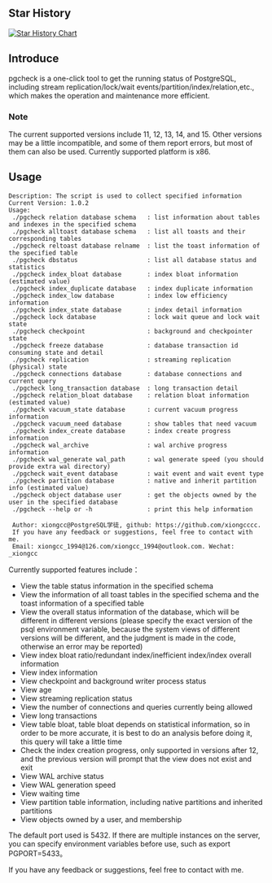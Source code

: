 ## Star History

[![Star History Chart](https://api.star-history.com/svg?repos=xiongcccc/pgcheck&type=Date)](https://star-history.com/#xiongcccc/pgcheck&Date)

## Introduce

pgcheck is a one-click tool to get the running status of PostgreSQL, including stream replication/lock/wait events/partition/index/relation,etc., which makes the operation and maintenance more efficient.

### Note

The current supported versions include 11, 12, 13, 14, and 15. Other versions may be a little incompatible, and some of them report errors, but most of them can also be used. Currently supported platform is x86.

## Usage

~~~shell
Description: The script is used to collect specified information
Current Version: 1.0.2
Usage:
 ./pgcheck relation database schema   : list information about tables and indexes in the specified schema
 ./pgcheck alltoast database schema   : list all toasts and their corresponding tables
 ./pgcheck reltoast database relname  : list the toast information of the specified table
 ./pgcheck dbstatus                   : list all database status and statistics
 ./pgcheck index_bloat database       : index bloat information (estimated value)
 ./pgcheck index_duplicate database   : index duplicate information
 ./pgcheck index_low database         : index low efficiency information
 ./pgcheck index_state database       : index detail information
 ./pgcheck lock database              : lock wait queue and lock wait state
 ./pgcheck checkpoint                 : background and checkpointer state
 ./pgcheck freeze database            : database transaction id consuming state and detail
 ./pgcheck replication                : streaming replication (physical) state
 ./pgcheck connections database       : database connections and current query
 ./pgcheck long_transaction database  : long transaction detail
 ./pgcheck relation_bloat database    : relation bloat information (estimated value)
 ./pgcheck vacuum_state database      : current vacuum progress information
 ./pgcheck vacuum_need database       : show tables that need vacuum
 ./pgcheck index_create database      : index create progress information
 ./pgcheck wal_archive                : wal archive progress information
 ./pgcheck wal_generate wal_path      : wal generate speed (you should provide extra wal directory)
 ./pgcheck wait_event database        : wait event and wait event type
 ./pgcheck partition database         : native and inherit partition info (estimated value)
 ./pgcheck object database user       : get the objects owned by the user in the specified database
 ./pgcheck --help or -h               : print this help information

 Author: xiongcc@PostgreSQL学徒, github: https://github.com/xiongcccc.
 If you have any feedback or suggestions, feel free to contact with me.
 Email: xiongcc_1994@126.com/xiongcc_1994@outlook.com. Wechat: _xiongcc
~~~
Currently supported features include：

- View the table status information in the specified schema
- View the information of all toast tables in the specified schema and the toast information of a specified table
- View the overall status information of the database, which will be different in different versions (please specify the exact version of the psql environment variable, because the system views of different versions will be different, and the judgment is made in the code, otherwise an error may be reported)
- View index bloat ratio/redundant index/inefficient index/index overall information
- View index information
- View checkpoint and background writer process status
- View age
- View streaming replication status
- View the number of connections and queries currently being allowed
- View long transactions
- View table bloat, table bloat depends on statistical information, so in order to be more accurate, it is best to do an analysis before doing it, this query will take a little time
- Check the index creation progress, only supported in versions after 12, and the previous version will prompt that the view does not exist and exit
- View WAL archive status
- View WAL generation speed
- View waiting time
- View partition table information, including native partitions and inherited partitions
- View objects owned by a user, and membership

The default port used is 5432. If there are multiple instances on the server, you can specify environment variables before use, such as export PGPORT=5433。

If you have any feedback or suggestions, feel free to contact with me.
